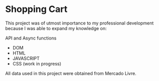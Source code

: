 # Shopping Cart

This project was of utmost importance to my professional development because I was able to expand my knowledge on:

API and Async functions

* DOM
* HTML
* JAVASCRIPT
* CSS (work in progress)

All data used in this project were obtained from Mercado Livre.
